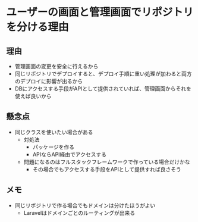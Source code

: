 # ユーザーの画面と管理画面でリポジトリを分ける理由

## 理由

- 管理画面の変更を安全に行えるから
- 同じリポジトリでデプロイすると、デプロイ手順に重い処理が加わると両方のデプロイに影響が出るから
- DBにアクセスする手段がAPIとして提供されていれば、管理画面からそれを使えば良いから

## 懸念点

- 同じクラスを使いたい場合がある
  - 対処法
    - パッケージを作る
    - APIならAPI経由でアクセスする
  - 問題になるのはフルスタックフレームワークで作っている場合だけかな
    - その場合でもアクセスする手段をAPIとして提供すれば良さそう

## メモ

- 同じリポジトリで作る場合でもドメインは分けたほうがよい
  - Laravelはドメインごとのルーティングが出来る
